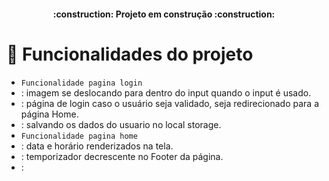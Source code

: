 <h4 align="center"> 
    :construction:  Projeto em construção  :construction:
</h4>

# :hammer: Funcionalidades do projeto
- `Funcionalidade pagina login`
- : imagem se deslocando para dentro do input quando o input é usado.
- : página de login caso o usuário seja validado, seja redirecionado para a página Home.
- : salvando os dados do usuario no local storage.
- `Funcionalidade pagina home`
- : data e horário renderizados na tela.
- : temporizador decrescente no Footer da página.
- : 

